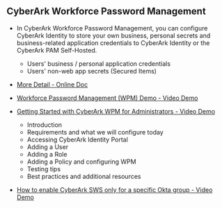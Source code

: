 ## CyberArk Workforce Password Management
 - In CyberArk Workforce Password Management, you can configure CyberArk Identity to store your own business, personal secrets and business-related application credentials to CyberArk Identity or the CyberArk PAM Self-Hosted.
    - Users' business / personal application credentials
    - Users' non-web app secrets (Secured Items)
  - [More Detail - Online Doc](https://docs.cyberark.com/Product-Doc/OnlineHelp/Idaptive/Latest/en/Content/SecureStorage/SecureStorage.htm)
 
  - [Workforce Password Management (WPM) Demo - Video Demo](https://www.youtube.com/watch?v=f6fC4_F-JGE)
  - [Getting Started with CyberArk WPM for Administrators - Video Demo](https://www.youtube.com/watch?v=RHIvP3Rlwss)
    - Introduction
    - Requirements and what we will configure today
    - Accessing CyberArk Identity Portal
    - Adding a User
    - Adding a Role
    - Adding a Policy and configuring WPM
    - Testing tips
    - Best practices and additional resources

  - [How to enable CyberArk SWS only for a specific Okta group - Video Demo](https://www.youtube.com/watch?v=QjGK6EScX8k)
